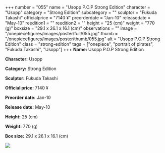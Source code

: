 +++
number = "055"
name = "Usopp P.O.P Strong Edition"
character = "Usopp"
category = "Strong Edition"
subcategory = ""
sculptor = "Fukuda Takashi"
officialprice = "7140 ¥"
preorderdate = "Jan-10"
releasedate = "May-10"
reedition1 = ""
reedition2 = ""
height = "25 (cm)"
weight = "770 (g)"
boxsize = "29.1 x 26.1 x 16.1 (cm)"
observations = ""
image = "/onepiecefigures/images/poster/full/055.jpg"
thumb = "/onepiecefigures/images/poster/thumb/055.jpg"
alt = "Usopp P.O.P Strong Edition"
class = "strong-edition"
tags = ["onepiece", "portrait of pirates", "Fukuda Takashi", "Usopp"]
+++
**Name:** Usopp P.O.P Strong Edition

**Character:** Usopp

**Category:** Strong Edition 

**Sculptor:** Fukuda Takashi

**Official price:** 7140 ¥

**Preorder date:** Jan-10

**Release date:** May-10

**Height:** 25 (cm)

**Weight:** 770 (g)

**Box size:** 29.1 x 26.1 x 16.1 (cm)

<img src="/onepiecefigures/images/poster/thumb/055.jpg">